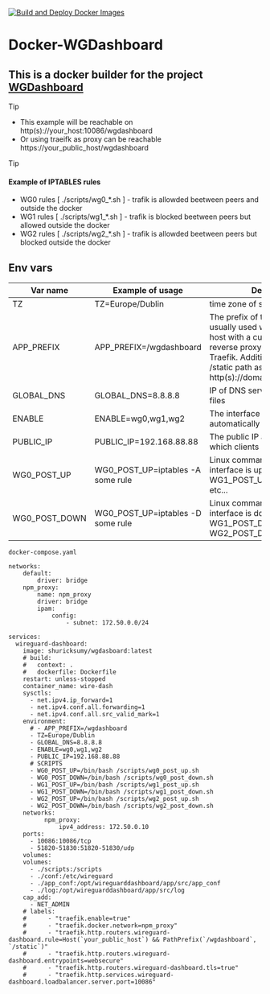 [![Build and Deploy Docker Images](https://github.com/shuricksumy/docker-wgdashboard/actions/workflows/docker-image.yml/badge.svg?branch=main)](https://github.com/shuricksumy/docker-wgdashboard/actions/workflows/docker-image.yml)


# Docker-WGDashboard

##  This is a docker builder for the project [**WGDashboard**](https://github.com/donaldzou/WGDashboard)

> [!TIP]
> - This example will be reachable on http(s)://your_host:10086/wgdashboard
> - Or using traeifk as proxy can be reachable https://your_public_host/wgdashboard

> [!TIP]
> #### Example of IPTABLES rules
> - WG0 rules [ ./scripts/wg0_*.sh ] - trafik is allowded beetween peers and outside the docker
> - WG1 rules [ ./scripts/wg1_*.sh ] - trafik is blocked beetween peers but allowed outside the docker
> - WG2 rules [ ./scripts/wg2_*.sh ] - trafik is allowded beetween peers but blocked outside the docker

## Env vars
| Var name | Example of usage | Description |
|---|----|---|
| TZ | TZ=Europe/Dublin | time zone of server |
| APP_PREFIX| APP_PREFIX=/wgdashboard | The prefix of the web base URL is usually used when accessing a host with a custom path or using reverse proxy based on Nginx or Traefik. Additionally, need to add /static path as well. URL: http(s)://domain_name/app_prefix |
| GLOBAL_DNS | GLOBAL_DNS=8.8.8.8 | IP of DNS server used in config files|
| ENABLE | ENABLE=wg0,wg1,wg2 | The interface names that will start automatically after docker starts|
| PUBLIC_IP | PUBLIC_IP=192.168.88.88 | The public IP address of server which clients use to connect|
| WG0_POST_UP | WG0_POST_UP=iptables -A some rule | Linux command to run after WG0 interface is up, can be WG1_POST_UP, WG2_POST_UP, etc...|
| WG0_POST_DOWN | WG0_POST_UP=iptables -D some rule  | Linux command to run after WG0 interface is down, can be WG1_POST_DOWN, WG2_POST_DOWN, etc...|


`docker-compose.yaml`
```
networks:
    default:
        driver: bridge
    npm_proxy:
        name: npm_proxy
        driver: bridge
        ipam:
            config:
                - subnet: 172.50.0.0/24

services:
  wireguard-dashboard:
    image: shuricksumy/wgdasboard:latest
    # build:
    #   context: .
    #   dockerfile: Dockerfile
    restart: unless-stopped
    container_name: wire-dash
    sysctls:
      - net.ipv4.ip_forward=1
      - net.ipv4.conf.all.forwarding=1
      - net.ipv4.conf.all.src_valid_mark=1
    environment:
      # - APP_PREFIX=/wgdashboard
      - TZ=Europe/Dublin
      - GLOBAL_DNS=8.8.8.8
      - ENABLE=wg0,wg1,wg2
      - PUBLIC_IP=192.168.88.88
      # SCRIPTS
      - WG0_POST_UP=/bin/bash /scripts/wg0_post_up.sh
      - WG0_POST_DOWN=/bin/bash /scripts/wg0_post_down.sh
      - WG1_POST_UP=/bin/bash /scripts/wg1_post_up.sh
      - WG1_POST_DOWN=/bin/bash /scripts/wg1_post_down.sh
      - WG2_POST_UP=/bin/bash /scripts/wg2_post_up.sh
      - WG2_POST_DOWN=/bin/bash /scripts/wg2_post_down.sh
    networks:
          npm_proxy:
              ipv4_address: 172.50.0.10
    ports:
      - 10086:10086/tcp
      - 51820-51830:51820-51830/udp
    volumes:
    volumes:
      - ./scripts:/scripts
      - ./conf:/etc/wireguard
      - ./app_conf:/opt/wireguarddashboard/app/src/app_conf
      - ./log:/opt/wireguarddashboard/app/src/log
    cap_add:
      - NET_ADMIN
    # labels:
    #      - "traefik.enable=true"
    #      - "traefik.docker.network=npm_proxy"
    #      - "traefik.http.routers.wireguard-dashboard.rule=Host(`your_public_host`) && PathPrefix(`/wgdashboard`, `/static`)"
    #      - "traefik.http.routers.wireguard-dashboard.entrypoints=websecure"
    #      - "traefik.http.routers.wireguard-dashboard.tls=true"
    #      - "traefik.http.services.wireguard-dashboard.loadbalancer.server.port=10086"
```

